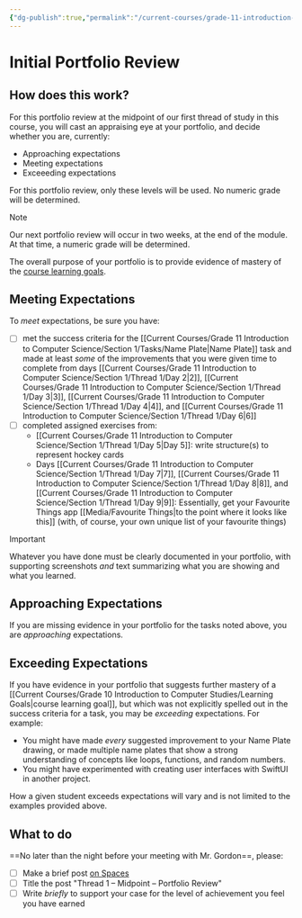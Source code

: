 ```yaml
---
{"dg-publish":true,"permalink":"/current-courses/grade-11-introduction-to-computer-science/section-1/portfolios/initial-portfolio-review/","tags":["ics2o"],"dgHomeLink":false}
---
```


# Initial Portfolio Review
## How does this work?
For this portfolio review at the midpoint of our first thread of study in this course, you will cast an appraising eye at your portfolio, and decide whether you are, currently:

- Approaching expectations
- Meeting expectations
- Exceeeding expectations

For this portfolio review, only these levels will be used. No numeric grade will be determined.

> [!NOTE]
> Our next portfolio review will occur in two weeks, at the end of the module. At that time, a numeric grade will be determined.

The overall purpose of your portfolio is to provide evidence of mastery of the [course learning goals](https://www.russellgordon.ca/cs/learning-goals/learning-goals-for-grade-11/).

## Meeting Expectations

To *meet* expectations, be sure you have:
- [ ] met the success criteria for the [[Current Courses/Grade 11 Introduction to Computer Science/Section 1/Tasks/Name Plate\|Name Plate]] task and made at least *some* of the improvements that you were given time to complete from days [[Current Courses/Grade 11 Introduction to Computer Science/Section 1/Thread 1/Day 2\|2]], [[Current Courses/Grade 11 Introduction to Computer Science/Section 1/Thread 1/Day 3\|3]],  [[Current Courses/Grade 11 Introduction to Computer Science/Section 1/Thread 1/Day 4\|4]], and [[Current Courses/Grade 11 Introduction to Computer Science/Section 1/Thread 1/Day 6\|6]]
- [ ] completed assigned exercises from:
	- [[Current Courses/Grade 11 Introduction to Computer Science/Section 1/Thread 1/Day 5\|Day 5]]: write structure(s) to represent hockey cards
	- Days [[Current Courses/Grade 11 Introduction to Computer Science/Section 1/Thread 1/Day 7\|7]], [[Current Courses/Grade 11 Introduction to Computer Science/Section 1/Thread 1/Day 8\|8]], and [[Current Courses/Grade 11 Introduction to Computer Science/Section 1/Thread 1/Day 9\|9]]: Essentially, get your Favourite Things app [[Media/Favourite Things\|to the point where it looks like this]] (with, of course, your own unique list of your favourite things)

> [!IMPORTANT]
> Whatever you have done must be clearly documented in your portfolio, with supporting screenshots *and* text summarizing what you are showing and what you learned.

## Approaching Expectations

If you are missing evidence in your portfolio for the tasks noted above, you are *approaching* expectations.

## Exceeding Expectations

If you have evidence in your portfolio that suggests further mastery of a [[Current Courses/Grade 10 Introduction to Computer Studies/Learning Goals\|course learning goal]], but which was not explicitly spelled out in the success criteria for a task, you may be *exceeding* expectations. For example:

- You might have made *every* suggested improvement to your Name Plate drawing, or made multiple name plates that show a strong understanding of concepts like loops, functions, and random numbers.
- You might have experimented with creating user interfaces with SwiftUI in another project.

How a given student exceeds expectations will vary and is not limited to the examples provided above.

## What to do
==No later than the night before your meeting with Mr. Gordon==, please:
- [ ] Make a brief post [on Spaces](https://ca.spacesedu.com/)
- [ ] Title the post "Thread 1 – Midpoint – Portfolio Review"
- [ ] Write *briefly* to support your case for the level of achievement you feel you have earned